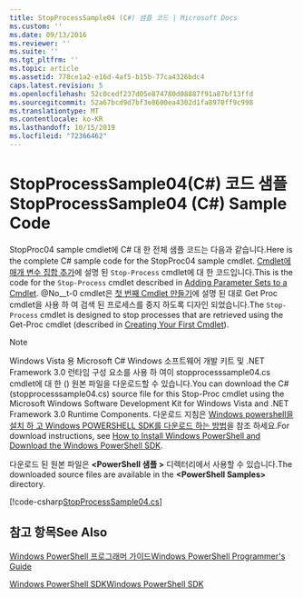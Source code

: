 ```yaml
---
title: StopProcessSample04 (C#) 샘플 코드 | Microsoft Docs
ms.custom: ''
ms.date: 09/13/2016
ms.reviewer: ''
ms.suite: ''
ms.tgt_pltfrm: ''
ms.topic: article
ms.assetid: 778ce1a2-e16d-4af5-b15b-77ca4326bdc4
caps.latest.revision: 5
ms.openlocfilehash: 52c0cedf237d05e874780d08887f91a87bf13ffd
ms.sourcegitcommit: 52a67bcd9d7bf3e8600ea4302d1fa8970ff9c998
ms.translationtype: MT
ms.contentlocale: ko-KR
ms.lasthandoff: 10/15/2019
ms.locfileid: "72366462"
---
```

# <a name="stopprocesssample04-c-sample-code"></a><span data-ttu-id="4a2ec-102">StopProcessSample04(C#) 코드 샘플</span><span class="sxs-lookup"><span data-stu-id="4a2ec-102">StopProcessSample04 (C#) Sample Code</span></span>

<span data-ttu-id="4a2ec-103">StopProc04 sample cmdlet에 C# 대 한 전체 샘플 코드는 다음과 같습니다.</span><span class="sxs-lookup"><span data-stu-id="4a2ec-103">Here is the complete C# sample code for the StopProc04 sample cmdlet.</span></span> <span data-ttu-id="4a2ec-104">[Cmdlet에 매개 변수 집합 추가](../cmdlet/adding-parameter-sets-to-a-cmdlet.md)에 설명 된 `Stop-Process` cmdlet에 대 한 코드입니다.</span><span class="sxs-lookup"><span data-stu-id="4a2ec-104">This is the code for the `Stop-Process` cmdlet described in [Adding Parameter Sets to a Cmdlet](../cmdlet/adding-parameter-sets-to-a-cmdlet.md).</span></span> <span data-ttu-id="4a2ec-105">@No__t-0 cmdlet은 [첫 번째 Cmdlet 만들기](../cmdlet/creating-a-cmdlet-without-parameters.md)에 설명 된 대로 Get Proc cmdlet을 사용 하 여 검색 된 프로세스를 중지 하도록 디자인 되었습니다.</span><span class="sxs-lookup"><span data-stu-id="4a2ec-105">The `Stop-Process` cmdlet is designed to stop processes that are retrieved using the Get-Proc cmdlet (described in [Creating Your First Cmdlet](../cmdlet/creating-a-cmdlet-without-parameters.md)).</span></span>

> [!NOTE]
> <span data-ttu-id="4a2ec-106">Windows Vista 용 Microsoft C# Windows 소프트웨어 개발 키트 및 .NET Framework 3.0 런타임 구성 요소를 사용 하 여이 stopprocesssample04.cs cmdlet에 대 한 () 원본 파일을 다운로드할 수 있습니다.</span><span class="sxs-lookup"><span data-stu-id="4a2ec-106">You can download the C# (stopprocesssample04.cs) source file for this Stop-Proc cmdlet using the Microsoft Windows Software Development Kit for Windows Vista and .NET Framework 3.0 Runtime Components.</span></span> <span data-ttu-id="4a2ec-107">다운로드 지침은 [Windows powershell을 설치 하 고 Windows POWERSHELL SDK를 다운로드 하는 방법](/powershell/developer/installing-the-windows-powershell-sdk)을 참조 하세요.</span><span class="sxs-lookup"><span data-stu-id="4a2ec-107">For download instructions, see [How to Install Windows PowerShell and Download the Windows PowerShell SDK](/powershell/developer/installing-the-windows-powershell-sdk).</span></span>
>
> <span data-ttu-id="4a2ec-108">다운로드 된 원본 파일은 **\<PowerShell 샘플 >** 디렉터리에서 사용할 수 있습니다.</span><span class="sxs-lookup"><span data-stu-id="4a2ec-108">The downloaded source files are available in the **\<PowerShell Samples>** directory.</span></span>

[!code-csharp[StopProcessSample04.cs](../../../../powershell-sdk-samples/SDK-2.0/csharp/StopProcessSample04/StopProcessSample04.cs#L11-L435 "StopProcessSample04.cs")]

## <a name="see-also"></a><span data-ttu-id="4a2ec-109">참고 항목</span><span class="sxs-lookup"><span data-stu-id="4a2ec-109">See Also</span></span>

[<span data-ttu-id="4a2ec-110">Windows PowerShell 프로그래머 가이드</span><span class="sxs-lookup"><span data-stu-id="4a2ec-110">Windows PowerShell Programmer's Guide</span></span>](./windows-powershell-programmer-s-guide.md)

[<span data-ttu-id="4a2ec-111">Windows PowerShell SDK</span><span class="sxs-lookup"><span data-stu-id="4a2ec-111">Windows PowerShell SDK</span></span>](../windows-powershell-reference.md)

